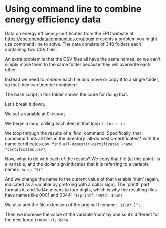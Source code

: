 # Using command line to combine energy efficiency data

Data on energy efficiency certificates from the EPC website at https://epc.opendatacommunities.org/login presents a problem you might use command line to solve. The data consists of 340 folders each containing two CSV files.

An extra problem is that the CSV files all have the same names, so we can't simply move them to the same folder because they will overwrite each other.

Instead we need to *rename* each file *and* move or copy it to a single folder, so that they can then be combined. 

The bash script in this folder shows the code for doing that. 

Let’s break it down.

We set a variable at 0: `num=0; `

We begin a loop, calling each item in that loop ‘i’: `for i in` 

We loop through the results of a ‘find’ command. Specifically, that command finds all files in the directory ‘all-domestic-certificates’* with the name certificates.csv: `find all-domestic-certificates -name "certificates.csv"`; 

Now, what to do with each of the results? We copy that file (at this point i is a variable, and the dollar sign indicates that it is referring to a variable name): `do cp "$i" `

And we change the name to the current value of that variable ‘num’ (again, indicated as a variable by prefixing with a dollar sign). The ‘printf’ part formats it, and %04d means to four digits, which is why the resulting files have names like 0001 and 0344: `"$(printf '%04d' $num)`

We also add the file extension of the original filename: `.${i#*.}";`

Then we increase the value of the variable ‘num’ by one so it’s different for the next loop: `((num++)); done`


